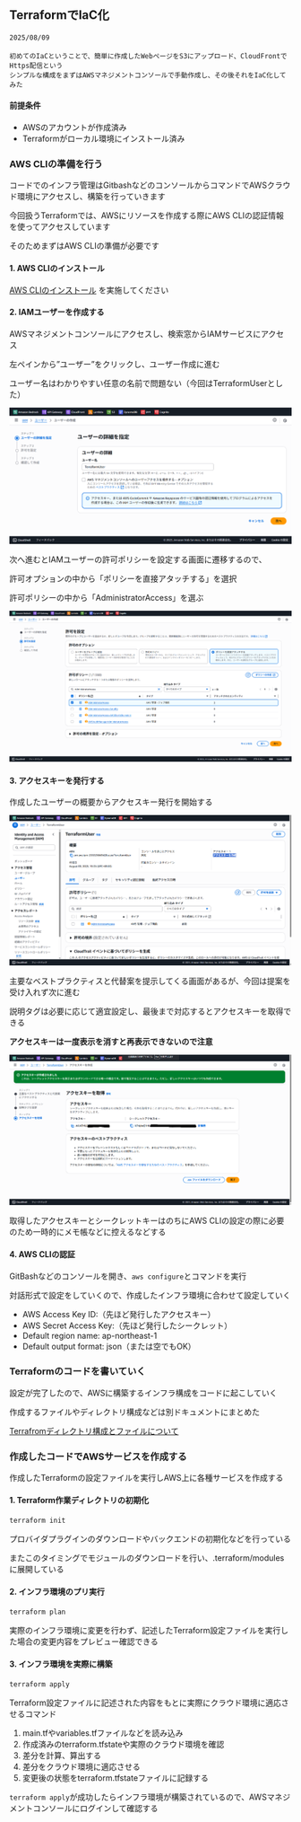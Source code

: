 ## TerraformでIaC化

```text
2025/08/09

初めてのIaCということで、簡単に作成したWebページをS3にアップロード、CloudFrontでHttps配信という
シンプルな構成をまずはAWSマネジメントコンソールで手動作成し、その後それをIaC化してみた
```

#### 前提条件

- AWSのアカウントが作成済み
- Terraformがローカル環境にインストール済み

### AWS CLIの準備を行う

コードでのインフラ管理はGitbashなどのコンソールからコマンドでAWSクラウド環境にアクセスし、構築を行っていきます

今回扱うTerraformでは、AWSにリソースを作成する際にAWS CLIの認証情報を使ってアクセスしています

そのためまずはAWS CLIの準備が必要です

#### 1. AWS CLIのインストール

[AWS CLIのインストール](https://docs.aws.amazon.com/cli/latest/userguide/getting-started-install.html) を実施してください

#### 2. IAMユーザーを作成する

AWSマネジメントコンソールにアクセスし、検索窓からIAMサービスにアクセス

左ペインから”ユーザー”をクリックし、ユーザー作成に進む

ユーザー名はわかりやすい任意の名前で問題ない（今回はTerraformUserとした）

![ユーザー名入力画面](./images/create_iam_user.png)

次へ進むとIAMユーザーの許可ポリシーを設定する画面に遷移するので、

許可オプションの中から「ポリシーを直接アタッチする」を選択

許可ポリシーの中から「AdministratorAccess」を選ぶ

![ポリシー設定画面](./images/attach_iam_policy.png)

#### 3. アクセスキーを発行する

作成したユーザーの概要からアクセスキー発行を開始する

![アクセスキー作成](./images/make_access_key.png)

主要なベストプラクティスと代替案を提示してくる画面があるが、今回は提案を受け入れず次に進む

説明タグは必要に応じて適宜設定し、最後まで対応するとアクセスキーを取得できる

**アクセスキーは一度表示を消すと再表示できないので注意**

![アクセスキーの取得](./images/obtain_access_key.png)

取得したアクセスキーとシークレットキーはのちにAWS CLIの設定の際に必要のため一時的にメモ帳などに控えるなどする

#### 4. AWS CLIの認証

GitBashなどのコンソールを開き、`aws configure`とコマンドを実行

対話形式で設定をしていくので、作成したインフラ環境に合わせて設定していく

- AWS Access Key ID:（先ほど発行したアクセスキー）
- AWS Secret Access Key:（先ほど発行したシークレット）
- Default region name: ap-northeast-1
- Default output format: json（または空でもOK）

### Terraformのコードを書いていく

設定が完了したので、AWSに構築するインフラ構成をコードに起こしていく

作成するファイルやディレクトリ構成などは別ドキュメントにまとめた

[Terrafromディレクトリ構成とファイルについて](./terraform-env-setting.md)

### 作成したコードでAWSサービスを作成する

作成したTerraformの設定ファイルを実行しAWS上に各種サービスを作成する

#### 1. Terraform作業ディレクトリの初期化

```bash
terraform init
```

プロバイダプラグインのダウンロードやバックエンドの初期化などを行っている

またこのタイミングでモジュールのダウンロードを行い、.terraform/modulesに展開している

#### 2. インフラ環境のプリ実行

```bash
terraform plan
```

実際のインフラ環境に変更を行わず、記述したTerraform設定ファイルを実行した場合の変更内容をプレビュー確認できる

#### 3. インフラ環境を実際に構築

```bash
terraform apply
```

Terraform設定ファイルに記述された内容をもとに実際にクラウド環境に適応させるコマンド

1. main.tfやvariables.tfファイルなどを読み込み
2. 作成済みのterraform.tfstateや実際のクラウド環境を確認
3. 差分を計算、算出する
4. 差分をクラウド環境に適応させる
5. 変更後の状態をterraform.tfstateファイルに記録する

`terraform apply`が成功したらインフラ環境が構築されているので、AWSマネジメントコンソールにログインして確認する